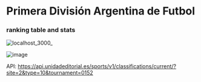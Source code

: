 # Primera División Argentina de Futbol
### ranking table and stats

![localhost_3000_](https://user-images.githubusercontent.com/78431383/194776219-b7049540-f9e5-4e54-8989-357cc53bc850.png)

![image](https://user-images.githubusercontent.com/78431383/194776158-681fd334-459f-404b-8c52-9a61daa7413e.png)

API:
https://api.unidadeditorial.es/sports/v1/classifications/current/?site=2&type=10&tournament=0152
